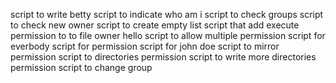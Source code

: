 script to write betty
script to indicate who am i
script to check groups
script to check new owner
script to create empty list
script that add execute permission to to file owner hello
script to allow multiple permission
script for everbody
script for permission
script for john doe
script to mirror permission
script to directories permission
script to write more directories permission
script to change group
